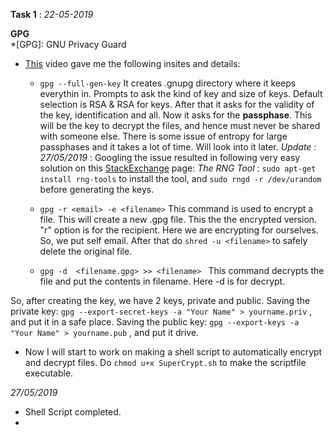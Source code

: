 **Task 1** :
*22-05-2019*

**GPG**  
*[GPG]: GNU Privacy Guard

* [This](https://www.youtube.com/watch?v=DMGIlj7u7Eo) video gave me the following insites and details:
    * ``` gpg --full-gen-key ```
    It creates .gnupg directory where it keeps everythin in. Prompts to ask the kind of key and size of keys. Default selection is RSA & RSA for keys.
    After that it asks for the validity of the key, identification and all.
    Now it asks for the **passphase**. This will be the key to decrypt the files, and hence must never be shared with someone else.
    There is some issue of entropy for large passphases and it takes a lot of time. Will look into it later.
    *Update : 27/05/2019* : Googling the issue resulted in following very easy solution on this [StackExchange](https://serverfault.com/questions/214605/gpg-does-not-have-enough-entropy) page:
    *The RNG Tool* : `sudo apt-get install rng-tools` to install the tool, and `sudo rngd -r /dev/urandom` before generating the keys.

    * ``` gpg -r <email> -e <filename> ```
    This command is used to encrypt a file. This will create a new <filename>.gpg file. This the the encrypted version.
    "r" option is for the recipient. Here we are encrypting for ourselves. So, we put self email.
    After that do `shred -u <filename>`  to safely delete the original file.

    * ```gpg -d  <filename.gpg> >> <filename> ```
    This command decrypts the file and put the contents in filename.
    Here -d is for decrypt.

So, after creating the key, we have 2 keys, private and public.
Saving the private key: `gpg --export-secret-keys -a "Your Name" > yourname.priv` , and put it in a safe place.
Saving the public key: `gpg --export-keys -a "Your Name" > yourname.pub` , and put it drive.

* Now I will start to work on making a shell script to automatically encrypt and decrypt files.
    Do `chmod u+x SuperCrypt.sh` to make the scriptfile executable.

*27/05/2019*
* Shell Script completed.
*
